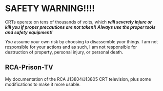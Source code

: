 # SAFETY WARNING!!!!

CRTs operate on tens of thousands of volts, which ***will severely injure or kill you if proper precautions are not taken!!*** ***Always use the proper tools and safety equipment!***

*You* assume your own risk by choosing to disassemble *your* things. I am not responsible for your actions and as such, I am not responsible for destruction of property, personal injury, or personal death.

## RCA-Prison-TV
My documentation of the RCA J13804/J13805 CRT television, plus some modifications to make it more usable.
